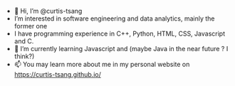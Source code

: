 - 👋 Hi, I’m @curtis-tsang
- I’m interested in software engineering and data analytics, mainly the former one
- I have programming experience in C++, Python, HTML, CSS, Javascript and C.
- 🌱 I’m currently learning Javascript and (maybe Java in the near future ? I think?)
- 📫 You may learn more about me in my personal website on https://curtis-tsang.github.io/

<!---
curtis-tsang/curtis-tsang is a ✨ special ✨ repository because its `README.md` (this file) appears on your GitHub profile.
You can click the Preview link to take a look at your changes.
--->

